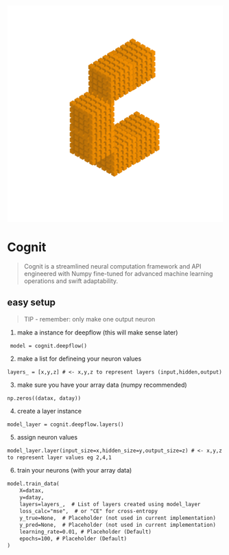  ![image](./Logo.png)
 
# Cognit

> Cognit is a streamlined neural computation framework and API engineered with Numpy fine-tuned for advanced machine learning operations and swift adaptability.

## easy setup

> TIP - remember: only make one output neuron


1. make a instance for deepflow (this will make sense later)

```
 model = cognit.deepflow()
```

2. make a list for defineing your neuron values

```
layers_ = [x,y,z] # <- x,y,z to represent layers (input,hidden,output)
```

3. make sure you have your array data (numpy recommended)

```
np.zeros((datax, datay))
```

4. create a layer instance

```
model_layer = cognit.deepflow.layers()
```

5. assign neuron values

```
model_layer.layer(input_size=x,hidden_size=y,output_size=z) # <- x,y,z to represent layer values eg 2,4,1
```

6. train your neurons (with your array data)

```
model.train_data(
    X=datax,
    y=datay,
    layers=layers_,  # List of layers created using model_layer
    loss_calc="mse",  # or "CE" for cross-entropy
    y_true=None,  # Placeholder (not used in current implementation)
    y_pred=None,  # Placeholder (not used in current implementation)
    learning_rate=0.01, # Placeholder (Default)
    epochs=100, # Placeholder (Default)
) 
```
